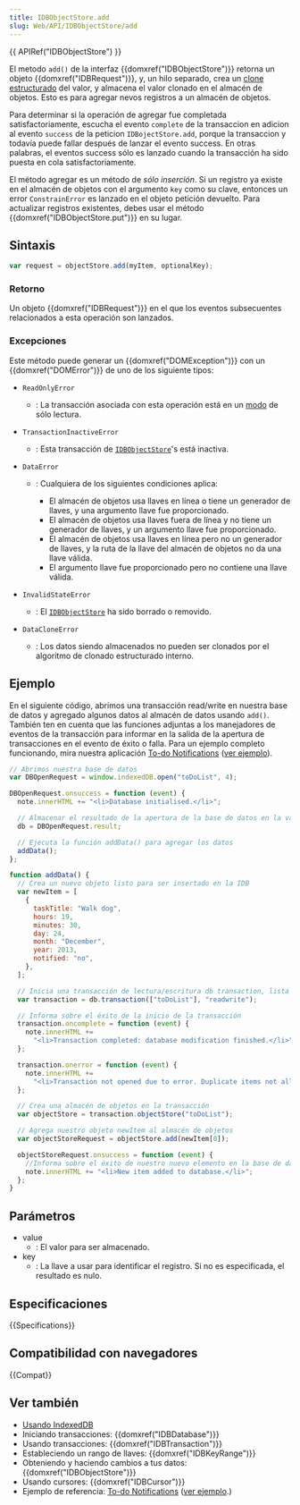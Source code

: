```yaml
---
title: IDBObjectStore.add
slug: Web/API/IDBObjectStore/add
---
```


{{ APIRef("IDBObjectStore") }}

El metodo `add()` de la interfaz {{domxref("IDBObjectStore")}} retorna un objeto {{domxref("IDBRequest")}}, y, un hilo separado, crea un [clone estructurado](http://www.whatwg.org/specs/web-apps/current-work/multipage/common-dom-interfaces.html#structured-clone) del valor, y almacena el valor clonado en el almacén de objetos. Esto es para agregar nevos registros a un almacén de objetos.

Para determinar si la operación de agregar fue completada satisfactoriamente, escucha el evento `complete` de la transaccion en adicion al evento `success` de la peticion `IDBojectStore.add`, porque la transaccion y todavía puede fallar después de lanzar el evento success. En otras palabras, el eventos success sólo es lanzado cuando la transacción ha sido puesta en cola satisfactoriamente.

El método agregar es un método de _sólo inserción_. Si un registro ya existe en el almacén de objetos con el argumento `key` como su clave, entonces un error `ConstrainError` es lanzado en el objeto petición devuelto. Para actualizar registros existentes, debes usar el método {{domxref("IDBObjectStore.put")}} en su lugar.

## Sintaxis

```js
var request = objectStore.add(myItem, optionalKey);
```

### Retorno

Un objeto {{domxref("IDBRequest")}} en el que los eventos subsecuentes relacionados a esta operación son lanzados.

### Excepciones

Este método puede generar un {{domxref("DOMException")}} con un {{domxref("DOMError")}} de uno de los siguiente tipos:

- `ReadOnlyError`
  - : La transacción asociada con esta operación está en un [modo](/es/docs/Web/API/IDBTransaction#mode_constants) de sólo lectura.
- `TransactionInactiveError`
  - : Esta transacción de [`IDBObjectStore`](/es/docs/Web/API/IDBObjectStore)'s está inactiva.
- `DataError`

  - : Cualquiera de los siguientes condiciones aplica:

    - El almacén de objetos usa llaves en línea o tiene un generador de llaves, y una argumento llave fue proporcionado.
    - El almacén de objetos usa llaves fuera de línea y no tiene un generador de llaves, y un argumento llave fue proporcionado.
    - El almacén de objetos usa llaves en línea pero no un generador de llaves, y la ruta de la llave del almacén de objetos no da una llave válida.
    - El argumento llave fue proporcionado pero no contiene una llave válida.

- `InvalidStateError`
  - : El [`IDBObjectStore`](/es/docs/Web/API/IDBObjectStore) ha sido borrado o removido.
- `DataCloneError`
  - : Los datos siendo almacenados no pueden ser clonados por el algoritmo de clonado estructurado interno.

## Ejemplo

En el siguiente código, abrimos una transacción read/write en nuestra base de datos y agregado algunos datos al almacén de datos usando `add()`. También ten en cuenta que las funciones adjuntas a los manejadores de eventos de la transacción para informar en la salida de la apertura de transacciones en el evento de éxito o falla. Para un ejemplo completo funcionando, mira nuestra aplicación [To-do Notifications](https://github.com/mdn/dom-examples/tree/main/to-do-notifications) ([ver ejemplo](https://mdn.github.io/dom-examples/to-do-notifications/)).

```js
// Abrimos nuestra base de datos
var DBOpenRequest = window.indexedDB.open("toDoList", 4);

DBOpenRequest.onsuccess = function (event) {
  note.innerHTML += "<li>Database initialised.</li>";

  // Almacenar el resultado de la apertura de la base de datos en la variable db. Esta es usada mucho después
  db = DBOpenRequest.result;

  // Ejecuta la función addData() para agregar los datos
  addData();
};

function addData() {
  // Crea un nuevo objeto listo para ser insertado en la IDB
  var newItem = [
    {
      taskTitle: "Walk dog",
      hours: 19,
      minutes: 30,
      day: 24,
      month: "December",
      year: 2013,
      notified: "no",
    },
  ];

  // Inicia una transacción de lectura/escritura db transaction, lista para agregar los datos
  var transaction = db.transaction(["toDoList"], "readwrite");

  // Informa sobre el éxito de la inicio de la transacción
  transaction.oncomplete = function (event) {
    note.innerHTML +=
      "<li>Transaction completed: database modification finished.</li>";
  };

  transaction.onerror = function (event) {
    note.innerHTML +=
      "<li>Transaction not opened due to error. Duplicate items not allowed.</li>";
  };

  // Crea una almacén de objetos en la transacción
  var objectStore = transaction.objectStore("toDoList");

  // Agrega nuestro objeto newItem al almacén de objetos
  var objectStoreRequest = objectStore.add(newItem[0]);

  objectStoreRequest.onsuccess = function (event) {
    //Informa sobre el éxito de nuestro nuevo elemento en la base de datos
    note.innerHTML += "<li>New item added to database.</li>";
  };
}
```

## Parámetros

- value
  - : El valor para ser almacenado.
- key
  - : La llave a usar para identificar el registro. Si no es especificada, el resultado es nulo.

## Especificaciones

{{Specifications}}

## Compatibilidad con navegadores

{{Compat}}

## Ver también

- [Usando IndexedDB](/es/docs/Web/API/IndexedDB_API/Using_IndexedDB)
- Iniciando transacciones: {{domxref("IDBDatabase")}}
- Usando transacciones: {{domxref("IDBTransaction")}}
- Estableciendo un rango de llaves: {{domxref("IDBKeyRange")}}
- Obteniendo y haciendo cambios a tus datos: {{domxref("IDBObjectStore")}}
- Usando cursores: {{domxref("IDBCursor")}}
- Ejemplo de referencia: [To-do Notifications](https://github.com/mdn/dom-examples/tree/main/to-do-notifications) ([ver ejemplo](https://mdn.github.io/dom-examples/to-do-notifications/).)
